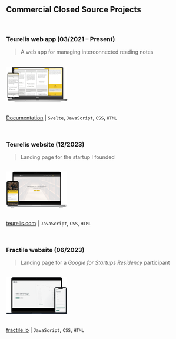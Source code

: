 ## Commercial Closed Source Projects

<br />

### Teurelis web app (03/2021 – Present)

> A web app for managing interconnected reading notes

<br />
<a href="https://github.com/m-kupiec/portfolio/blob/main/teurelis-app/README.md">
  <img alt="Teurelis" src="./teurelis-app/assets/mockup.png" width="33%">
</a>

<br/>
<br/>

[Documentation](https://github.com/m-kupiec/portfolio/blob/main/teurelis-app/README.md) | `Svelte`, `JavaScript`, `CSS`, `HTML`

<br/>

### Teurelis website (12/2023)

> Landing page for the startup I&nbsp;founded

<br />
<a href="https://teurelis.com/">
  <img alt="Teurelis" src="./teurelis-website/assets/mockup.png" width="33%">
</a>

<br/>
<br/>

[teurelis.com](https://teurelis.com/) | `JavaScript`, `CSS`, `HTML`

<br/>

### Fractile website (06/2023)

> Landing page for a *Google for Startups Residency* participant

<br />
<a href="https://fractile.io/">
  <img alt="Fractile" src="./fractile-website/assets/mockup.png" width="33%">
</a>

<br/>
<br/>

[fractile.io](https://fractile.io/) | `JavaScript`, `CSS`, `HTML`

<br />
